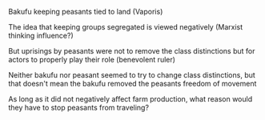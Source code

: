 

Bakufu keeping peasants tied to land (Vaporis)

The idea that keeping groups segregated is viewed negatively (Marxist thinking influence?)

But uprisings by peasants were not to remove the class distinctions but for actors to properly play their role (benevolent ruler)

Neither bakufu nor peasant seemed to try to change class distinctions, but that doesn't mean the bakufu removed the peasants freedom of movement

As long as it did not negatively affect farm production, what reason would they have to stop peasants from traveling?